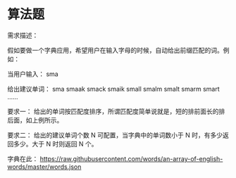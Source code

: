 # 算法题
需求描述：

假如要做一个字典应用，希望用户在输入字母的时候，自动给出前缀匹配的词。例如：

当用户输入：
sma

给出建议单词：
sma
smaak
smack
smaik
small
smalm
smalt
smarm
smart
……

要求一：
给出的单词按匹配度排序，所谓匹配度简单说就是，短的排前面长的排后面，如上例所示。

要求二：
给出的建议单词个数 N 可配置，当字典中的单词数小于 N 时，有多少返回多少。大于 N 时则返回 N 个。

字典在此：
https://raw.githubusercontent.com/words/an-array-of-english-words/master/words.json

